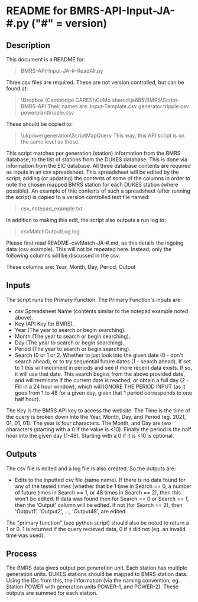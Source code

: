 # README for BMRS-API-Input-JA-#.py ("#" = version)
## Description
This document is a README for:
> BMRS-API-Input-JA-#-ReadAll.py

Three csv files are required. These are not version controlled, but can be found at: 
> \Dropbox (Cambridge CARES)\CoMo shared\ja685\BMRS\Script-BMRS-API
Their names are: 
> Input-Template.csv
> generator.tripple.csv
> powerplanttripple.csv

These should be copied to:
> \ukpowergeneration\ScriptMapQuery
> This way, this API script is on the same level as these. 

This script matches per generation (station) information from the BMRS database, to the list of stations from the DUKES database. This is done via information from the EIC database. All three database contents are required as inputs in an csv spreadsheet. This spreadsheet will be edited by the script, adding (or updating) the contents of some of the columns in order to note the chosen mapped BMRS station for each DUKES station (where possible). An example of thie contents of such a spreadsheet (after running the script) is copied to a version controlled text file named: 
> csv_notepad_example.txt

In addition to making this edit, the script also outputs a run log to: 
> csvMatchOutputLog.log

Please first read README-csvMatch-JA-#.md, as this details the ingoing data (csv example). This will not be repeated here. Instead, only the following columns will be discussed in the csv. 

These columns are: 
Year, Month, Day, Period, Output

## Inputs
The script runs the Primary Function. The Primary Function's inputs are: 
- csv Spreadsheet Name (contents similar to the notepad example noted above). 
- Key (API Key for BMRS). 
- Year (The year to search or begin searching). 
- Month (The year to search or begin searching). 
- Day (The year to search or begin searching). 
- Period (The year to search or begin searching). 
- Search (0 or 1 or 2. Whether to just look into the given date (0 - don't search ahead), or to try sequential future dates (1 - search ahead). If set to 1 this will incriment in periods and see if more recent data exists. If so, it will use that date. This search begins from the above provided date, and will terminate if the current date is reached, or obtain a full day (2 - Fill in a 24 hour window), which will IGNORE THE PERIOD INPUT (as it goes from 1 to 48 for a given day, given that 1 period corresponds to one half hour). 

The Key is the BMRS API key to access the website. 
The Time is the time of the query is broken down into the Year, Month, Day, and Period (eg. 2021, 01, 01, 01). The year is four characters. The Month, and Day are two characters (starting with a 0 if the value is <10). Finally the period is the half hour into the given day (1-48). Starting with a 0 if it is <10 is optional. 

## Outputs
The csv file is edited and a log file is also created. So the outputs are: 
- Edits to the inputted csv file (same name). If there is no data found for any of the tested times (whether that be 1 time in Search == 0, a number of future times in Search == 1, or 48 times in Search == 2), then this won't be edited. If data was found then for Search == 0 or Search == 1, then the 'Output' column will be edited. If not (for Search == 2), then 'Output1', 'Output2', ..., 'Output48', are edited. 

The "primary function" (see python script) should also be noted to return a 1 or 0. 1 is returned if the query recieved data, 0 if it did not (eg. an invalid time was used). 

## Process
The BMRS data gives output per generation unit. Each station has multiple generation units. DUKES stations should be mapped to BMRS station data. Using the IDs from this, the information (via the naming convention, eg. Station POWER with generation units POWER-1, and POWER-2). These outputs are summed for each station. 
